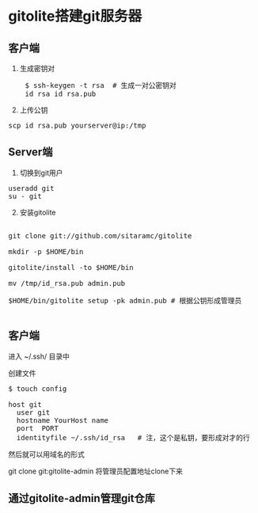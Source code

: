 # gitolite搭建git服务器

## 客户端

1. 生成密钥对

<pre>
	$ ssh-keygen -t rsa  # 生成一对公密钥对
 	id_rsa id_rsa.pub
</pre>
2. 上传公钥

<pre>
scp id_rsa.pub yourserver@ip:/tmp
</pre>

## Server端

1. 切换到git用户
<pre>
useradd git
su - git
</pre>

2. 安装gitolite

<pre>

git clone git://github.com/sitaramc/gitolite

mkdir -p $HOME/bin

gitolite/install -to $HOME/bin

mv /tmp/id_rsa.pub admin.pub

$HOME/bin/gitolite setup -pk admin.pub # 根据公钥形成管理员

</pre>


## 客户端
进入 ~/.ssh/ 目录中

创建文件
<pre>
$ touch config

host git 
  user git 
  hostname YourHost name
  port  PORT
  identityfile ~/.ssh/id_rsa   # 注，这个是私钥，要形成对才的行
</pre>
然后就可以用域名的形式

git clone git:gitolite-admin  将管理员配置地址clone下来

## 通过gitolite-admin管理git仓库
